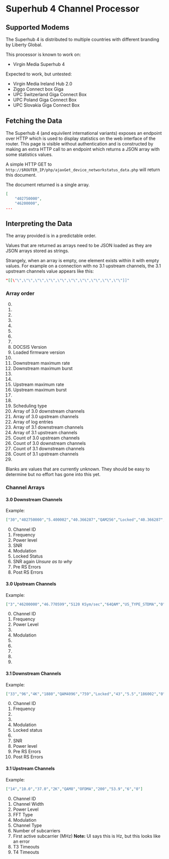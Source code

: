 # Superhub 4 Channel Processor

## Supported Modems

The Superhub 4 is distributed to multiple countries with different branding by
Liberty Global.

This processor is known to work on:

 - Virgin Media Superhub 4

Expected to work, but untested:

 - Virgin Media Ireland Hub 2.0
 - Ziggo Connect box Giga
 - UPC Switzerland Giga Connect Box
 - UPC Poland Giga Connect Box
 - UPC Slovakia Giga Connect Box


## Fetching the Data

The Superhub 4 (and equivilent international variants) exposes an endpoint over
HTTP which is used to display statistics on the web interface of the router.
This page is visible without authentication and is constructed by making an
extra HTTP call to an endpoint which returns a JSON array with some statistics
values.

A simple HTTP GET to
`http://$ROUTER_IP/php/ajaxGet_device_networkstatus_data.php` will return this
document.

The document returned is a single array.
```json
[
    "402750000",
    "46200000",
...
```

## Interpreting the Data

The array provided is in a predictable order.

Values that are returned as arrays need to be JSON loaded as they are JSON
arrays stored as strings.

Strangely, when an array is empty, one element exists within it with empty
values.
For example on a connection with no 3.1 upstream channels, the 3.1 upstream
channels value appears like this:
```json
"[[\"\",\"\",\"\",\"\",\"\",\"\",\"\",\"\",\"\",\"\"]]"
```


### Array order

 0.
 1.
 2.
 3.
 4.
 5.
 6.
 7.
 8. DOCSIS Version
 9. Loaded firmware version
 10.
 11. Downstream maximum rate
 12. Downstream maximum burst
 13.
 14.
 15. Upstream maximum rate
 16. Upstream maximum burst
 17.
 18.
 19. Scheduling type
 20. Array of 3.0 downstream channels
 21. Array of 3.0 upstream channels
 22. Array of log entries
 23. Array of 3.1 downstream channels
 24. Array of 3.1 upstream channels
 25. Count of 3.0 upstream channels
 26. Count of 3.0 downstream channels
 27. Count of 3.1 downstream channels
 28. Count of 3.1 upstream channels
 29.

Blanks are values that are currently unknown.
They should be easy to determine but no effort has gone into this yet.


### Channel Arrays

#### 3.0 Downstream Channels

Example:
```json
["30","402750000","5.400002","40.366287","QAM256","Locked","40.366287","5","0"]
```

0. Channel ID
1. Frequency
2. Power level
3. SNR
4. Modulation
5. Locked Status
6. SNR again *Unsure as to why*
7. Pre RS Errors
8. Post RS Errors


#### 3.0 Upstream Channels

Example:
```json
["3","46200000","46.770599","5120 KSym/sec","64QAM","US_TYPE_STDMA","0","0","0","0"]
```

0. Channel ID
1. Frequency
2. Power Level
3.
4. Modulation
5.
6.
7.
8.
9.


#### 3.1 Downstream Channels

Example:
```json
["33","96","4K","1880","QAM4096","759","Locked","43","5.5","186002","0"]
```

0. Channel ID
1. Frequency
2.
3.
4. Modulation
5. Locked status
6.
7. SNR
8. Power level
9. Pre RS Errors
10. Post RS Errors


#### 3.1 Upstream Channels

Example:
```json
["14","10.0","37.0","2K","QAM8","OFDMA","200","53.9","6","0"]
```

0. Channel ID
1. Channel Width
2. Power Level
3. FFT Type
4. Modulation
5. Channel Type
6. Number of subcarriers
7. First active subcarrier (MHz) **Note:** UI says this is Hz, but this looks like an error
8. T3 Timeouts
9. T4 Timeouts
